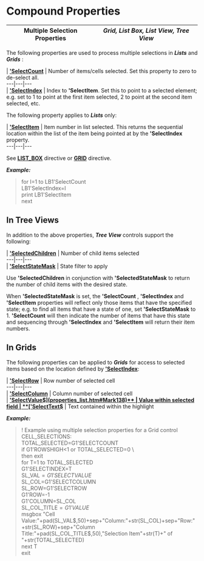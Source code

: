 # Compound Properties

**Multiple Selection Properties** |  **_Grid, List Box, List View, Tree View_**  
---|---  
  
The following properties are used to process multiple selections in **_Lists_** and **_Grids_** :

|  **['SelectCount](properties_list.htm#Mark131)** |  Number of items/cells selected. Set this property to zero to de-select all.  
---|---|---  
|  **['SelectIndex](properties_list.htm#Mark132)** |  Index to **'SelectItem**. Set this to point to a selected element; e.g. set to 1 to point at the first item selected, 2 to point at the second item selected, etc.  
  
The following property applies to **_Lists_** only:

|  **['SelectItem](properties_list.htm#Mark133)** |  Item number in list selected. This returns the sequential location within the list of the item being pointed at by the **'SelectIndex** property.  
---|---|---  
  
See [**LIST_BOX**](../directives/list_box.md) directive or [**GRID**](../directives/grid.md) directive.

**_Example:_**

> for I=1 to LB1'SelectCount  
>  LB1'SelectIndex=I  
>  print LB1'SelectItem  
>  next

## In Tree Views

In addition to the above properties, **_Tree View_** controls support the following:

|  **['SelectedChildren](properties_list.htm#Mark268)** |  Number of child items selected  
---|---|---  
|  **['SelectStateMask](properties_list.htm#selectstatemask)** |  State filter to apply  
  
Use **'SelectedChildren** in conjunction with **'SelectedStateMask** to return the number of child items with the desired state. 

When **'SelectedStateMask** is set, the **'SelectCount** , **'SelectIndex** and **'SelectItem** properties will reflect only those items that have the specified state; e.g. to find all items that have a state of one, set **'SelectStateMask** to 1. **'SelectCount** will then indicate the number of items that have this state and sequencing through **'SelectIndex** and **'SelectItem** will return their item numbers. 

## In Grids

The following properties can be applied to **_Grids_** for access to selected items based on the location defined by **['SelectIndex](properties_list.htm#Mark132)**:

|  **['SelectRow](properties_list.htm#Mark136)** |  Row number of selected cell  
---|---|---  
|  **['SelectColumn](properties_list.htm#Mark130)** |  Column number of selected cell  
|  **['SelectValue$](properties_list.htm#Mark138)** |  Value within selected field  
|  **['SelectText$](properties_list.htm#Mark137)** |  Text contained within the highlight  
  
**_Example:_**

> ! Example using multiple selection properties for a Grid control  
>  CELL_SELECTIONS:  
>  TOTAL_SELECTED=G1'SELECTCOUNT  
>  if G1'ROWSHIGH<1 or TOTAL_SELECTED=0 \  
>  then exit  
>  for T=1 to TOTAL_SELECTED  
>  G1'SELECTINDEX=T  
>  SL_VAL$=G1'SELECTVALUE$  
>  SL_COL=G1'SELECTCOLUMN  
>  SL_ROW=G1'SELECTROW  
>  G1'ROW=-1  
>  G1'COLUMN=SL_COL  
>  SL_COL_TITLE$=G1'VALUE$  
>  msgbox "Cell Value:"+pad(SL_VAL$,50)+sep+"Column:"+str(SL_COL)+sep+"Row:"+str(SL_ROW)+sep+"Column Title:"+pad(SL_COL_TITLE$,50),"Selection Item"+str(T)+" of "+str(TOTAL_SELECTED)  
>  next T  
>  exit
